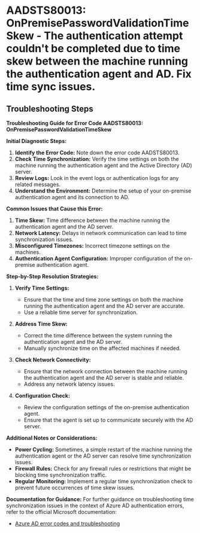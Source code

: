 
# AADSTS80013: OnPremisePasswordValidationTimeSkew - The authentication attempt couldn't be completed due to time skew between the machine running the authentication agent and AD. Fix time sync issues.


## Troubleshooting Steps
**Troubleshooting Guide for Error Code AADSTS80013: OnPremisePasswordValidationTimeSkew**

**Initial Diagnostic Steps:**
1. **Identify the Error Code:** Note down the error code AADSTS80013.
2. **Check Time Synchronization:** Verify the time settings on both the machine running the authentication agent and the Active Directory (AD) server.
3. **Review Logs:** Look in the event logs or authentication logs for any related messages.
4. **Understand the Environment:** Determine the setup of your on-premise authentication agent and its connection to AD.

**Common Issues that Cause this Error:**
1. **Time Skew:** Time difference between the machine running the authentication agent and the AD server.
2. **Network Latency:** Delays in network communication can lead to time synchronization issues.
3. **Misconfigured Timezones:** Incorrect timezone settings on the machines.
4. **Authentication Agent Configuration:** Improper configuration of the on-premise authentication agent.

**Step-by-Step Resolution Strategies:**
1. **Verify Time Settings:**
   - Ensure that the time and time zone settings on both the machine running the authentication agent and the AD server are accurate.
   - Use a reliable time server for synchronization.

2. **Address Time Skew:**
   - Correct the time difference between the system running the authentication agent and the AD server.
   - Manually synchronize time on the affected machines if needed.

3. **Check Network Connectivity:**
   - Ensure that the network connection between the machine running the authentication agent and the AD server is stable and reliable.
   - Address any network latency issues.

4. **Configuration Check:**
   - Review the configuration settings of the on-premise authentication agent.
   - Ensure that the agent is set up to communicate securely with the AD server.

**Additional Notes or Considerations:**
- **Power Cycling:** Sometimes, a simple restart of the machine running the authentication agent or the AD server can resolve time synchronization issues.
- **Firewall Rules:** Check for any firewall rules or restrictions that might be blocking time synchronization traffic.
- **Regular Monitoring:** Implement a regular time synchronization check to prevent future occurrences of time skew issues.

**Documentation for Guidance:**
For further guidance on troubleshooting time synchronization issues in the context of Azure AD authentication errors, refer to the official Microsoft documentation:
- [Azure AD error codes and troubleshooting](https://docs.microsoft.com/en-us/azure/active-directory/fundamentals/active-directory-how-to-common-error-codes)